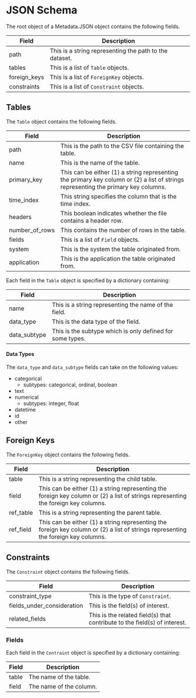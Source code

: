 # JSON Schema
The root object of a Metadata.JSON object contains the following fields.

| **Field**    | **Description**                                        |
|--------------|--------------------------------------------------------|
| path         | This is a string representing the path to the dataset. |
| tables       | This is a list of `Table` objects.                     |
| foreign_keys | This is a list of `ForeignKey` objects.                |
| constraints  | This is a list of `Constraint` objects.                |

## Tables
The `Table` object contains the following fields.

| **Field**      | **Description**                                                                                                                    |
|----------------|------------------------------------------------------------------------------------------------------------------------------------|
| path           | This is the path to the CSV file containing the table.                                                                             |
| name           | This is the name of the table.                                                                                                     |
| primary_key    | This can be either (1) a string representing the primary key column or (2) a list of strings representing the primary key columns. |
| time_index     | This string specifies the column that is the time index.                                                                           |
| headers        | This boolean indicates whether the file contains a header row.                                                                     |
| number_of_rows | This contains the number of rows in the table.                                                                                     |
| fields         | This is a list of `Field` objects.                                                                                                 |
| system         | This is the system the table originated from.                                                                                      |
| application    | This is the application the table originated from.                                                                                 |

Each field in the `Table` object is specified by a dictionary containing:

| **Field**    | **Description**                                           |
|--------------|-----------------------------------------------------------|
| name         | This is a string representing the name of the field.      |
| data_type    | This is the data type of the field.                       |
| data_subtype | This is the subtype which is only defined for some types. |

#### Data Types
The `data_type` and `data_subtype` fields can take on the following values:

 - categorical
    - subtypes: categorical, ordinal, boolean
 - text
 - numerical
    - subtypes: integer, float
 - datetime
 - id
 - other

## Foreign Keys
The `ForeignKey` object contains the following fields.

| **Field** | **Description**                                                                                                                    |
|-----------|------------------------------------------------------------------------------------------------------------------------------------|
| table     | This is a string representing the child table.                                                                                     |
| field     | This can be either (1) a string representing the foreign key column or (2) a list of strings representing the foreign key columns. |
| ref_table | This is a string representing the parent table.                                                                                    |
| ref_field | This can be either (1) a string representing the foreign key column or (2) a list of strings representing the foreign key columns. |

## Constraints
The `Constraint` object contains the following fields.

| **Field**                  | **Description**                                                           |
|----------------------------|---------------------------------------------------------------------------|
| constraint_type            | This is the type of `Constraint`.                                         |
| fields_under_consideration | This is the field(s) of interest.                                         |
| related_fields             | This is the related field(s) that contribute to the field(s) of interest. |

### Fields
Each field in the `Contraint` object is specified by a dictionary containing:

| **Field** | **Description**         |
|-----------|-------------------------|
| table     | The name of the table.  |
| field     | The name of the column. |
